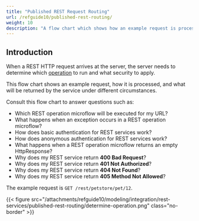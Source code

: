 ```yaml
---
title: "Published REST Request Routing"
url: /refguide10/published-rest-routing/
weight: 10
description: "A flow chart which shows how an example request is processed, what security is applied, and what is returned by the service."
---
```


## Introduction

When a REST HTTP request arrives at the server, the server needs to determine which [operation](/refguide10/published-rest-operation/) to run and what security to apply.

This flow chart shows an example request, how it is processed, and what will be returned by the service under different circumstances.

Consult this flow chart to answer questions such as:

* Which REST operation microflow will be executed for my URL?
* What happens when an exception occurs in a REST operation microflow?
* How does basic authentication for REST services work?
* How does anonymous authentication for REST services work?
* What happens when a REST operation microflow returns an empty HttpResponse?
* Why does my REST service return **400 Bad Request**?
* Why does my REST service return **401 Not Authorized**?
* Why does my REST service return **404 Not Found**?
* Why does my REST service return **405 Method Not Allowed**?

The example request is `GET /rest/petstore/pet/12`.

{{< figure src="/attachments/refguide10/modeling/integration/rest-services/published-rest-routing/determine-operation.png" class="no-border" >}}
